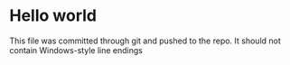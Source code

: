 # Hello world

This file was committed through git and pushed to the repo.
It should not contain
Windows-style
line endings
